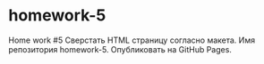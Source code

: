 # homework-5

Home work #5
Сверстать HTML страницу согласно макета.
Имя репозитория homework-5. Опубликовать на GitHub Pages.
